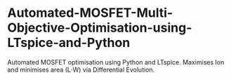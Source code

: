 # Automated-MOSFET-Multi-Objective-Optimisation-using-LTspice-and-Python
Automated MOSFET optimisation using Python and LTspice. Maximises Ion ​and minimises area (L⋅W) via Differential Evolution.
